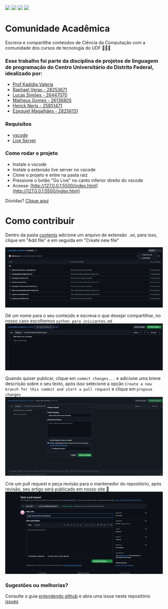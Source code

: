 <p align="start">
  <img src="https://img.shields.io/badge/PRs-welcome-brightgreen.svg" height="24px"/>
  <img src="https://img.shields.io/badge/HTML5-e34f26?;labelColor=555555&amp;logoColor=white" height="24px"/>
  <img src="https://img.shields.io/badge/CSS-239120?&style=for-the-badge&logo=css3&logoColor=white" height="24px"/>
  <img src="https://shields.io/badge/JavaScript-F7DF1E?logo=JavaScript&logoColor=000&style=flat-square" height="24px"/>
</p>
  
# Comunidade Acadêmica 
Escreva e compartilhe conteúdos de Ciência da Computação com a comunidade dos cursos de tecnologia do UDF 🧑🏻‍💻



### Esse trabalho foi parte da disciplina de projetos de linguagem de programação do Centro Universitário do Distrito Federal, idealizado por:

- [Prof Kadidja Valeria](https://github.com/Kadidjah)
- [Raphael Veras - 28253671](https://github.com/Rapah2002)
- [Lucas Simões - 26447070](https://github.com/lucmenn)
- [Matheus Gomes - 26136805](https://github.com/Matheus-gs)
- [Herick Neris - 25851471](https://github.com/hericknerisr)
- [Ezequiel Magalhães - 28256131](https://github.com/EzequielMagalhaes)

### Requisitos

- [vscode](https://code.visualstudio.com/)
- [Live Server](https://marketplace.visualstudio.com/items?itemName=ritwickdey.LiveServer)

### Como rodar o projeto

- Instale o vscode
- Instale a extensão live server no vscode
- Clone o projeto e entre na pasta raiz
- Pressione o botão "Go Live" no canto inferior direito do vscode
- Acesse: [http://127.0.0.1:5500/index.html](http://127.0.0.1:5500/index.html)

Dúvidas? [Clique aqui](https://drive.google.com/file/d/1HWLBdB53N0ozXath9q3I-XUHnPAGxoHL/view?usp=sharing)

# Como contribuir

Dentro da pasta [contents](https://github.com/Matheus-gs/comunidade-academica/tree/main/contents) adicione um arquivo de extensão `.md`, para isso, clique em "Add file" e em seguida em "Create new file"

![alt text](docs/image.png)

Dê um nome para o seu conteúdo e escreva o que desejar compartilhar, no nosso caso escolhemos `python para iniciantes.md`
![alt text](docs/image-1.png)

Quando quiser publicar, clique em `commit changes...` e adicione uma breve descrição sobre o seu texto, após isso selecione a opção `Create a new branch for this commit and start a pull request` e clique em `propose changes`
![alt text](docs/image-2.png)

Crie um pull request e peça revisão para o mantenedor do repositório, após revisão, seu artigo será publicado em nosso site 🚀
![alt text](docs/image-3.png)

### Sugestões ou melhorias?

Consulte o guia [entendendo github](https://github.com/Matheus-gs/comunidade-academica/blob/main/contents/entendendo%20github.md) e
abra uma issue neste repositório [issues](https://github.com/matheus-gs/comunidade-academica/issues)
